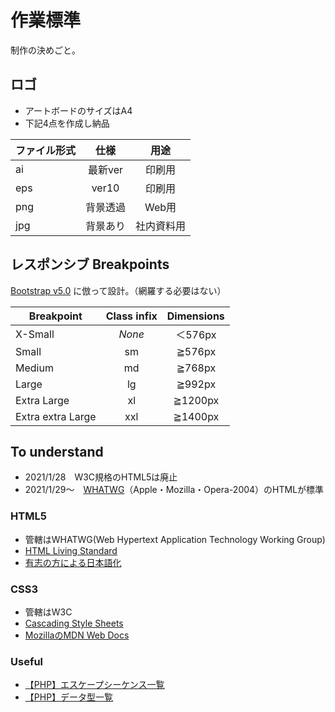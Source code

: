 # 作業標準

制作の決めごと。

## ロゴ

- アートボードのサイズはA4
- 下記4点を作成し納品

| ファイル形式 |   仕様   |    用途    |
| ------------ | :------: | :--------: |
| ai           | 最新ver  |   印刷用   |
| eps          |  ver10   |   印刷用   |
| png          | 背景透過 |   Web用    |
| jpg          | 背景あり | 社内資料用 |

## レスポンシブ Breakpoints

[Bootstrap v5.0](https://getbootstrap.jp/docs/5.0/layout/breakpoints/) に倣って設計。（網羅する必要はない）

| Breakpoint        | Class infix | Dimensions |
| ----------------- | :---------: | :--------: |
| X-Small           |   _None_    |  ＜576px   |
| Small             |     sm      |   ≧576px   |
| Medium            |     md      |   ≧768px   |
| Large             |     lg      |   ≧992px   |
| Extra Large       |     xl      |  ≧1200px   |
| Extra extra Large |     xxl     |  ≧1400px   |

## To understand

- 2021/1/28　W3C規格のHTML5は廃止
- 2021/1/29～　[WHATWG](https://whatwg.org/)（Apple・Mozilla・Opera-2004）のHTMLが標準

### HTML5

- 管轄はWHATWG(Web Hypertext Application Technology Working Group)
- [HTML Living Standard](https://html.spec.whatwg.org/)
- [有志の方による日本語化](https://momdo.github.io/html/)

### CSS3

- 管轄はW3C
- [Cascading Style Sheets](https://www.w3.org/Style/CSS/)
- [MozillaのMDN Web Docs](https://developer.mozilla.org/ja/docs/Web/CSS)

### Useful

- [【PHP】エスケープシーケンス一覧](https://www.php.net/manual/ja/language.types.string.php#language.types.string.syntax.double)
- [【PHP】データ型一覧](https://www.php.net/manual/ja/language.types.php)

